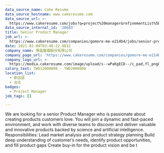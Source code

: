 ```yaml
---
data_source_name: Cake Resume
data_source_hostname: www.cakeresume.com
data_source_url: >-
  https://www.cakeresume.com/jobs?q=project%20manager&refinementList%5Blang_name%5D%5B0%5D=English&refinementList%5Bsalary_type%5D=per_year&range%5Bsalary_range%5D%5Bmin%5D=1000000&page=2
data_source_internal_id: '26683'
title: Senior Product Manager
job_url: >-
  https://www.cakeresume.com/companies/gomore-me-e214b4/jobs/senior-product-manager-fceb2b
date: 2021-02-04T03:48:22.881Z
company_name: 博晶醫電股份有限公司
company_page_url: 'https://www.cakeresume.com/companies/gomore-me-e214b4'
company_logo_url: >-
  https://media.cakeresume.com/image/upload/s--wPaKgECD--/c_pad,fl_png8,h_200,w_200/v1602730312/sjfbvc4ymgccoetlsfzh.png
salary_text: TWD12000000 - TWD2000000
location_list:
  - 新店區
  - 台北
badges:
  - Project Manager
job_tags: []

---
```


We are looking for a senior Product Manager who is passionate about creating products customers love. You will join a dynamic and fast-paced environment, and work with diverse teams to discover and deliver valuable and innovative products backed by science and artificial intelligence. Responsibilities: Lead market analysis and product strategy planning Build deep understanding of customer’s needs, identify product opportunities, and fill product gaps Create buy-in for the product vision and be t